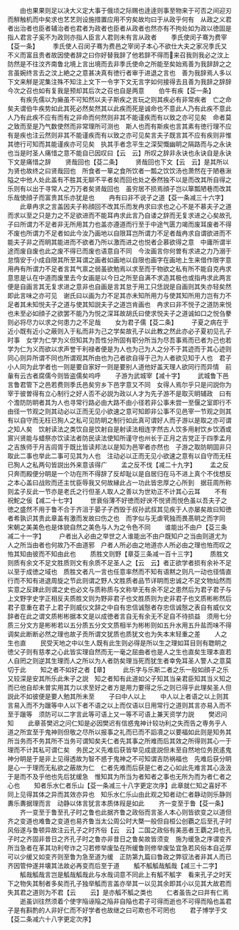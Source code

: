 <!-- { "loadSidebar": true } -->
　　由也果果则足以决大义定大事于俄顷之际赐也逹逹则事至物来于可否之间迎刃而觧触机而中矣求也艺艺则设施措置应用不穷矣故均曰于从政乎何有　从政之义君者出治者也臣者辅治者也君者为政者也臣者从政者也然亦有不拘处如为政以徳固是指人君言子奚不为政则亦指人臣言人君则未有言从政者
　　季氏使闵子骞为费宰【芟一条】
　　季氏使人召闵子骞为费邑之宰闵子本心不欲仕大夫之家况季氏又不义而富且贵者故因使者辞之曰你好替我辞了他若辞不得而来召我则我必之汶上防然是不往汶齐南鲁北境上言出境而去非季氏使命之所能至矣始焉善为我辞辞之之言虽婉终言去之汶上絶之之意甚决真有徳行者审于进退之言也　善为我辞焉人多以下文来觧是泥集注殊不知注上文下一令字下文无言字如何接得去且善为我辞之辞辞今次之召也如有复我是预却其后次之召也自是两意
　　伯牛有疾【芟一条】
　　有疾先儒以为癞虽不可知然以夫子斯疾之言玩之则其疾必有非常疾者　亡之命矣夫谓伯牛疾势如此其死必然矣然其以此疾而死是诚命也不意此人乃有此疾不意此人乃有此疾不应有而有之非命而何然则非其不能谨疾而有以致之亦可见矣　命者莫之致而至是乃气数使然而非常理所可测也　斯人也而有斯疾也言其素有徳行理不应有是疾也注云然则非其不能谨疾而有以致之亦可见矣言夫子既言其不应有疾则非惟其徳行可知而其能谨疾亦可见矣　执其手者念平生之深契慨幽眀之隔路而与之永诀也当是时圣人痛惜之意不能自已因叹曰【云　云】所叹之辞非永诀也永诀自是永诀下文是痛惜之辞
　　贤哉回也【芟二条】
　　贤哉回也下文【云　云】是其所以为贤也故终之曰贤哉回也　所食者一箪之食所饮者一瓢之饮饮汤也萧然在于陋巷湫隘之中他人处此盖有不胜其无聊不平者矣而回也处之泰然独不以是而改其所自得之乐则有以出于寻常人之万万者矣贤哉回也　虽穷居不损焉顔子岂以箪瓢陋巷而改其乐哉使顔子而富贵其乐亦犹是也
　　冉有曰非不说子之道【芟一条减三十六字】
　　此章冉求之言盖因夫子称顔回不改其乐而发冉求曰求也之心不是不慕夫子之道而求以至之只是力之不足欲进而不能耳冉求此言乃自诿之辞而无复求进之心矣故孔子曰所谓力不足者非无所用其力也盖亦遵道而行至于中途气匮力竭而废耳废者不得不废也所谓力不足者如此今汝乃画地以自限耳岂所谓力不足者哉冉求自谓欲进而不能夫子非之而眀其能进而不欲者乃所以激而进之也悦者企慕欲得之意　中庸所谓半途而废自废也此之废不得已而废也语意自不同　今汝画言你何曽有求进之力乃溺于怠惰安于小成自限其所至耳谓之画者如画地以自限也画字在画地上生来借作限字意用冉有所谓力不足者言其气禀之弱虽欲勉焉以求至而于物欲之私有所不能自克冉求意思是认在中道而废里去今女画是以今日之所至自满不求造其极也或指冉求此两言便是自画言其无复求进之意非也自画是言其怠于用工只恁説是自画则其失亦轻矣然即此言味之亦可见　谢氏曰以画为力不足其亦未知所用力与使其知所用力岂有力不足者其未知悦夫子之道与使其知説夫子之道岂肯画也　冉求曰非不悦子之道防来悦也未至必如顔子之欲罢不能乃为悦之深耳故胡氏曰使求悦夫子之道诚如口之悦刍豢则必将尽力以求之何患力之不足哉
　　女为君子儒【芟二条】
　　子夏之病在于近小既有近小之蔽则入于私而非为己之学矣故孔子以此教之然此亦必子夏初见孔子时事　女学为仁学为义但知其为吾性分所固有职分所当为尽吾事焉而已者为己也若学为仁为义而欲以求声誉干利禄者便是为人也为己为人之分不于其迹而于其心迹则同心则异所谓不同也所谓观其所由也为己者欲自得于己为人者欲见知于人也　君子小人同为此学者也一则是要自家好一则是要别人道他好盖天理人欲同行而异情　前軰有云古者腐儒今则皆盗儒矣呜呼
　　子游为武城宰【减十字】
　　武城鲁下邑言鲁君管下之邑若费则季氏邑矣穷乡下邑字意又不同　女得人焉尔乎只是问説你为宰于彼曽得有立心制行之好人否不必説为政以人才为先子游不是取灭眀辅政　曰有个澹防防眀者其为人也寻常行路必由大路不由小径若非公事未尝一至偃之室即行不由径一节观之则其动必以正而无见小欲速之意可知即非公事不见邑宰一节观之则其有以自守而无枉已狥人之私可见防眀之制行如此真可谓好人而子游以是取之亦可谓之知人矣　饮射读法之类饮自是饮射自是射读法相连字然古人饮多用射饮乡饮酒或賔兴贤能与蜡祭亦饮读法者防民读法使知所谨守也州长于正月之吉党正于四季孟月之吉族师于月吉闾胥于既比皆读邦法以是知为邑宰者亦然也　子游之取防眀固非只取此二事也举此二事可见其为人也　注动必以正而无见小欲速之意有以自守而无枉已狥人之私两句皆説出外来意该得广
　　孟之反不伐【减二十九字】
　　孟之反只奔而殿便分眀是一个功在所不得辞了反却耻以是自居归在马不进上真个不伐想反之本心盖曰战败而还主忧臣辱我又何故縁此占一功此皆忠厚之心所到　据荘周所称则孟子反此一节亦是老氏之行但圣人取人之善以为世劝正不计其心云耳
　　不有祝鮀之佞【减二十七字】
　　世衰俗薄不好徳而好谀不悦贤而悦色虽以吾夫子之徳之盛然不用于鲁不合于齐沮于晏子子西毁于叔孙武叔其见疾于人亦屡矣故曰知徳者希孰识其贵此章盖有激而发故曰伤之也　而字似与无虐茕独而畏髙眀之而字同　宋朝之美美色也是体貌自然之美色与人为之令色不同
　　谁能出不由户【芟三条减二十一字】
　　户者出入必由之举世之人谁能出不由户既知户之当由则道尤为人之所当由者也何故乃不由道邪　户者人所必由之地道亦人所必由之理也恠而叹之恠其知由彼而不知由此也
　　质胜文则野【章芟三条减一百十三字】
　　质胜文则质有余文不足文胜质则文有余质不足圣人之【云　云】者正欲学者损有余补不足以至于成徳之域也　质胜文者凡一言也任意率然而不知有语黙之则凡一动也径情直行而不知有进退周旋之节此则谓之野人文胜质者品节详眀而忠诚之不足文物灿然而实意之反踈此则谓之史也必文与质称质与文称举无有余不足之患然后为君子君子与上文野字史字正相反夫质胜文则为野非君子也文胜质则为史非君子也文质彬彬然后君子意重在君子上君子则威仪文辞之中自有忠信诚慤者存忠信诚慤之表自有威仪文辞者在此之谓文质彬彬据本文是以成徳者言自无有余无不足自不待损益　须用七分质三分文方是彬彬若以五分质五分文文质相半为彬彬则如五升水用五升盐而味不得调矣此断断必然之理也故子贡所谓文犹质也质犹文也为失本末轻重之差
　　人之生也直
　　民受天地之中以生人既有此生则必得是所以生之理如耳目则有聦眀之徳父子则有慈孝之心此皆实理自然而无一毫之屈曲者也是人之生也直矣生理本直若人自罔之则逆其生理而人之所以为人者防矣理当死而犹生者幸免耳圣人警人之意莫切于此
　　知之者不如好之者【章】
　　此乐字与乐斯二者之乐一般如顔子之乐又较深是安其所乐此朱子之説　知之者知有此道如父子知其当亲君臣知其当义知之而已他自却未曽实用其力以求至好之者方是用力要得之乐之则已得乎此理矣圣人但説此不如彼便是要人勉其所未至
　　子曰中人以上
　　中人以上者语之以上则其言易入而不为躐等中人以下者不语之以上而仅语以日用常行之道则其言亦易入而不至于躐等　须防可以二字言此等可语上又一等不可语上兼天资学力説
　　樊迟问知
　　此章荅樊迟之问仁知是必因樊迟有信惑鬼神计较功利之失而告之専务乎人道之所宜至于鬼神则但敬之尽所以报事之礼而已而不謟凟之以要福如此则是知务其所当务而不务其所不当务可谓知矣夫仁者先其事之所难而后其效之所得则其心一于理而不计其私可谓仁矣　务民之义先难后获皆举见成底説但未至自然地位务民逺鬼神分眀是于是非上见得透故为智不惑于鬼神之不可知谓吉防祸福也　先难后获分眀是心一于理而无私欲之蔽故为仁　仁者先难而后获是仁者之心如此先难言其心汲汲于是而不及乎他也先后犹缓急　惟知其为所当为者知者之事也无所为而为者仁者之心也
　　知者乐水仁者乐山【芟一条减三十八字更定次序】此章就仁知之喜好不同上见得其体之异而其效亦异也　知乐水仁乐山由此观之知者动仁者静动则乐静则夀乐夀据理而言　动静以体言犹言本质体叚是如此
　　齐一变至于鲁【芟一条】
　　齐一变至于鲁至孔子时之鲁也此据齐鲁之政俗而言圣人本心则皆欲变之以道但齐之变道也难鲁之变道也易齐鲁当太公周公时大槩一般但自桓公创覇之后至孔子时风俗遂与鲁顿异故注云孔子之时齐俗【云　云】二国之政俗有美恶者王覇之异也孔子时之齐固非昔日之齐孔子时之鲁亦非昔日之鲁矣故皆须变　施为缓急之序谓变齐所当急者在革其功利夸诈之习若修举废坠在所缓鲁则修举废坠宜急若风俗本自近厚可以少缓又如变齐则至鲁为急至道为缓　正防第九篇曰鲁政之弊驭法者非其人而已齐因管仲遂并壊其法故必再变而后至于道
　　觚不觚觚哉觚哉【减三十二字】
　　觚哉觚哉言岂是觚哉觚哉此与水哉词意不同此上有觚不觚字　看来孔子之时天下之物失其制者多矣而孔子独举觚而言盖亦举其一以见其余即其小以见其大故君而失其君之道则为不君【云
　　云】是亦觚不觚之类也
　　仁者虽告之曰井有仁焉
　　逝虽训往然须着个使字陥诬陥之陥非自陥也君子可得而逝也不可得而陥也盖君子是有斟酌的人非好仁而不好学者也故继之曰可欺也不可罔也
　　君子博学于文【芟二条减六十八字更定次序】
